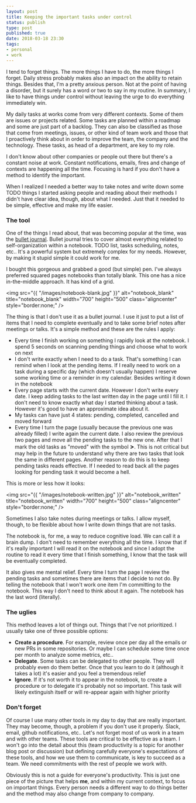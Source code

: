 ```yaml
--- 
layout: post
title: Keeping the important tasks under control
status: publish
type: post
published: true
date: 2018-03-18 23:30
tags: 
- personal
- work
---
```


I tend to forget things. The more things I have to do, the more things I forget. Daily stress probably makes also an impact on the ability to retain things. Besides that, I'm a pretty anxious person. Not at the point of having a disorder, but it surely has a word or two to say in my routine.
In summary, I like to have things under control without leaving the urge to do everything immediately win.

My daily tasks at works come from very different contexts. Some of them are issues or projects related. Some tasks are planned within a roadmap and some are just part of a backlog. They can also be classified as those that come from meetings, issues, or other kind of team work and those that I proactively think about in order to improve the team, the company and the technology. These tasks, as head of a department, are key to my role.

I don't know about other companies or people out there but there's a constant noise at work. Constant notifications, emails, fires and change of contexts are happening all the time. Focusing is hard if you don't have a method to identify the important.

When I realized I needed a better way to take notes and write down some TODO things I started asking people and reading about their methods  I didn't have clear idea, though, about what I needed. Just that it needed to be simple, effective and make my life easier.


### The tool

One of the things I read about, that was becoming popular at the time, was the [bullet journal](http://bulletjournal.com/). Bullet journal tries to cover almost everything related to self-organization within a notebook. TODO list, tasks scheduling, notes, etc.. It's a powerful system but extremely complex for my needs. However, by making it stupid simple it could work for me.

I bought this gorgeous and grabbed a good (but simple) pen. I've always preferred squared pages notebooks than totally blank. This one has a nice in-the-middle approach. It has kind of a grid.

<img src="{{ "/images/notebook-blank.jpg" }}" alt="notebook_blank" title="notebook_blank" width="700" height="500" class="aligncenter" style="border:none;" />


The thing is that I don't use it as a bullet journal. I use it just to put a list of items that I need to complete eventually and to take some brief notes after meetings or talks. It's a simple method and these are the rules I apply:

* Every time I finish working on something I rapidly look at the notebook. I spend 5 seconds on scanning pending things and choose what to work on next
* I don't write exactly when I need to do a task. That's something I can remind when I look at the pending items. If I really need to work on a task during a specific day (which doesn't usually happen) I reserve some working time or a reminder in my calendar. Besides writing it down in the notebook
* Every page starts with the current date. However I don't write every date. I keep adding tasks to the last written day in the page until I fill it. I don't need to know exactly what day I started thinking about a task. However it's good to have an approximate idea about it.
* My tasks can have just 4 states: pending, completed, cancelled and moved forward
* Every time I turn the page (usually because the previous one was already filled) I write again the current date. I also review the previous two pages and move all the pending tasks to the new one. After that I mark the old tasks as "moved" with the symbol **<span style="font-size: 1.2em">></span>**. This is not critical but may help in the future to understand why there are two tasks that look the same in different pages. Another reason to do this is to keep pending tasks reads effective. If I needed to read back all the pages looking for pending task it would become a hell.

This is more or less how it looks:

<img src="{{ "/images/notebook-written.jpg" }}" alt="notebook_written" title="notebook_written" width="700" height="500" class="aligncenter" style="border:none;" />

Sometimes I also take notes during meetings or talks. I allow myself, though, to be flexible about how I write down things that are not tasks.

The notebook is, for me, a way to reduce cognitive load. We can call it a brain dump. I don't need to remember everything all the time. I know that if it's really important I will read it on the notebook and since I adopt the routine to read it every time that I finish something, I know that the task will be eventually completed.

It also gives me mental relief. Every time I turn the page I review the pending tasks and sometimes there are items that I decide to not do. By telling the notebook that I won't work one item I'm committing to the notebook. This way I don't need to think about it again. The notebook has the last word (literally).

### The uglies

This method leaves a lot of things out. Things that I've not prioritized. I usually take one of three possible options:

* **Create a procedure**. For example, review once per day all the emails or new PRs in some repositories. Or maybe I can schedule some time once per month to analyze some metrics, etc..
* **Delegate**. Some tasks can be delegated to other people. They will probably even do them better. Once that you learn to do it (although it takes a lot) it's easier and you feel a tremendous relief
* **Ignore**. If it's not worth it to appear in the notebook, to create a procedure or to delegate it's probably not so important. This task will likely extinguish itself or will re-appear again with higher priority

### Don't forget

Of course I use many other tools in my day to day that are really important. They may become, though, a problem if you don't use it properly. Slack, email, github notifications, etc.. Let's not forget most of us work in a team and with other teams. These tools are critical to be effective as a team. I won't go into the detail about this (team productivity is a topic for another blog post or discussion) but defining carefully everyone's expectations of these tools, and how we use them to communicate, is key to succeed as a team. We need commitments with the rest of people we work with.

Obviously this is not a guide for everyone's productivity. This is just one piece of the picture that helps **me**, and within my current context, to focus on important things. Every person needs a different way to do things better and the method may also change from company to company.
